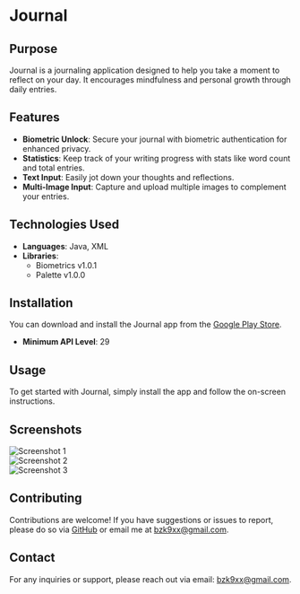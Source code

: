 # Journal

## Purpose
Journal is a journaling application designed to help you take a moment to reflect on your day. It encourages mindfulness and personal growth through daily entries.

## Features
- **Biometric Unlock**: Secure your journal with biometric authentication for enhanced privacy.
- **Statistics**: Keep track of your writing progress with stats like word count and total entries.
- **Text Input**: Easily jot down your thoughts and reflections.
- **Multi-Image Input**: Capture and upload multiple images to complement your entries.

## Technologies Used
- **Languages**: Java, XML
- **Libraries**: 
  - Biometrics v1.0.1
  - Palette v1.0.0

## Installation
You can download and install the Journal app from the [Google Play Store](<PLACEHOLDER_LINK>).
- **Minimum API Level**: 29

## Usage
To get started with Journal, simply install the app and follow the on-screen instructions. 

## Screenshots
![Screenshot 1](https://firebasestorage.googleapis.com/v0/b/blaze-7a3a2.appspot.com/o/PicLink%2FScreenshot_20241013-192803_Journal.jpg?alt=media&token=ef7f3dc6-492a-45be-bd99-5ce7fb478378)  
![Screenshot 2](https://firebasestorage.googleapis.com/v0/b/blaze-7a3a2.appspot.com/o/PicLink%2FScreenshot_20241013-192806_Journal.jpg?alt=media&token=d16c0267-2517-48b2-b54d-2735a86e718e)  
![Screenshot 3](https://firebasestorage.googleapis.com/v0/b/blaze-7a3a2.appspot.com/o/PicLink%2FScreenshot_20241013-192805_Journal.jpg?alt=media&token=d097f5da-79e3-4358-abd1-72f9801af8dc)

## Contributing
Contributions are welcome! If you have suggestions or issues to report, please do so via [GitHub](<PLACEHOLDER_FOR_GITHUB_LINK>) or email me at [bzk9xx@gmail.com](mailto:bzk9xx@gmail.com).

## Contact
For any inquiries or support, please reach out via email: [bzk9xx@gmail.com](mailto:bzk9xx@gmail.com).
